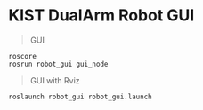 # KIST DualArm Robot GUI

> GUI
```
roscore
rosrun robot_gui gui_node
```

> GUI with Rviz
```
roslaunch robot_gui robot_gui.launch
```
